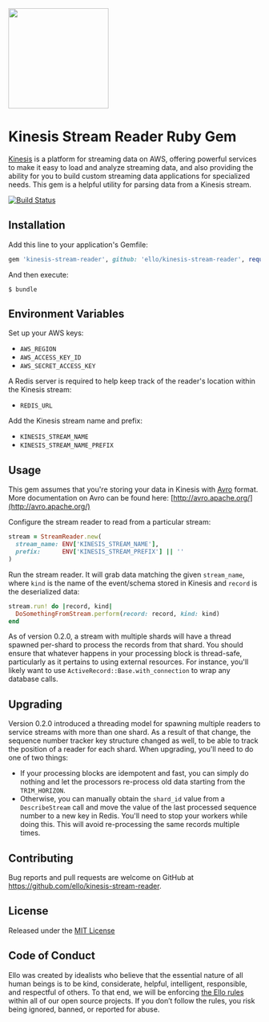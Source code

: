 <img src="http://d324imu86q1bqn.cloudfront.net/uploads/user/avatar/641/large_Ello.1000x1000.png" width="200px" height="200px" />

# Kinesis Stream Reader Ruby Gem

[Kinesis](http://docs.aws.amazon.com/kinesis/latest/dev/introduction.html) is a platform for streaming data on AWS, offering powerful services to make it easy to load and analyze streaming data, and also providing the ability for you to build custom streaming data applications for specialized needs.
This gem is a helpful utility for parsing data from a Kinesis stream.


[![Build Status](https://travis-ci.org/ello/kinesis-stream-reader.svg?branch=master)](https://travis-ci.org/ello/kinesis-stream-reader)

## Installation

Add this line to your application's Gemfile:

```ruby
gem 'kinesis-stream-reader', github: 'ello/kinesis-stream-reader', require: 'stream_reader'
```

And then execute:

    $ bundle

## Environment Variables

Set up your AWS keys:
 
* `AWS_REGION` 
* `AWS_ACCESS_KEY_ID`
* `AWS_SECRET_ACCESS_KEY`

A Redis server is required to help keep track of the reader's location within the Kinesis stream:
  
* `REDIS_URL`

Add the Kinesis stream name and prefix:

* `KINESIS_STREAM_NAME`
* `KINESIS_STREAM_NAME_PREFIX`

## Usage
This gem assumes that you're storing your data in Kinesis with [Avro](https://rubygems.org/gems/avro) format. More documentation on Avro can be found here: [http://avro.apache.org/](http://avro.apache.org/)  

Configure the stream reader to read from a particular stream:

```ruby
stream = StreamReader.new(
  stream_name: ENV['KINESIS_STREAM_NAME'],
  prefix:      ENV['KINESIS_STREAM_PREFIX'] || ''
)
```

Run the stream reader. It will grab data matching the given `stream_name`, where `kind` is the name of the event/schema stored in Kinesis and `record` is the deserialized data:
 
```ruby
stream.run! do |record, kind|
  DoSomethingFromStream.perform(record: record, kind: kind)
end
```

As of version 0.2.0, a stream with multiple shards will have a thread spawned per-shard to process the records from that shard. You should ensure that whatever happens in your processing block is thread-safe, particularly as it pertains to using external resources. For instance, you'll likely want to use `ActiveRecord::Base.with_connection` to wrap any database calls.


## Upgrading 
Version 0.2.0 introduced a threading model for spawning multiple readers to service streams with more than one shard. As a result of that change, the sequence number tracker key structure changed as well, to be able to track the position of a reader for each shard. When upgrading, you'll need to do one of two things:

- If your processing blocks are idempotent and fast, you can simply do nothing and let the processors re-process old data starting from the `TRIM_HORIZON`.
- Otherwise, you can manually obtain the `shard_id` value from a `DescribeStream` call and move the value of the last processed sequence number to a new key in Redis. You'll need to stop your workers while doing this. This will avoid re-processing the same records multiple times.

## Contributing
Bug reports and pull requests are welcome on GitHub at https://github.com/ello/kinesis-stream-reader.

## License
Released under the [MIT License](/LICENSE.txt)

## Code of Conduct
Ello was created by idealists who believe that the essential nature of all human beings is to be kind, considerate, helpful, intelligent, responsible, and respectful of others. To that end, we will be enforcing [the Ello rules](https://ello.co/wtf/policies/rules/) within all of our open source projects. If you don’t follow the rules, you risk being ignored, banned, or reported for abuse.
